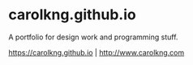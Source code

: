 # carolkng.github.io
A portfolio for design work and programming stuff.

https://carolkng.github.io | http://www.carolkng.com
